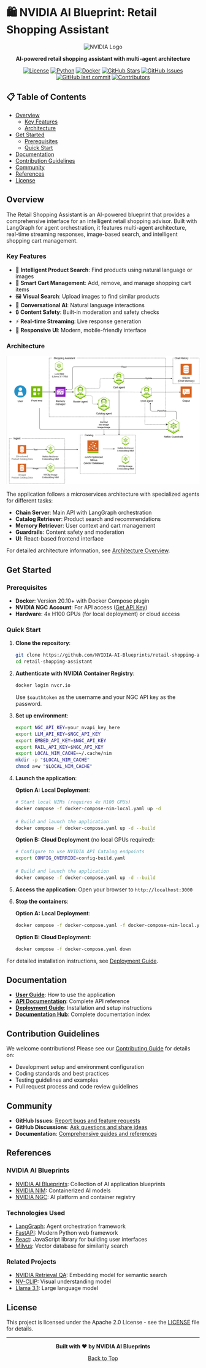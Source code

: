 # 🛍️ NVIDIA AI Blueprint: Retail Shopping Assistant

<div align="center">

![NVIDIA Logo](https://github.com/user-attachments/assets/cbe0d62f-c856-4e0b-b3ee-6184b7c4d96f)

**AI-powered retail shopping assistant with multi-agent architecture**

[![License](https://img.shields.io/badge/License-Apache%202.0-blue.svg)](LICENSE)
[![Python](https://img.shields.io/badge/Python-3.12+-blue.svg)](https://www.python.org/)
[![Docker](https://img.shields.io/badge/Docker-Required-blue.svg)](https://www.docker.com/)
[![GitHub Stars](https://img.shields.io/github/stars/NVIDIA-AI-Blueprints/retail-shopping-assistant?style=social)](https://github.com/NVIDIA-AI-Blueprints/retail-shopping-assistant/stargazers)
[![GitHub Issues](https://img.shields.io/github/issues/NVIDIA-AI-Blueprints/retail-shopping-assistant)](https://github.com/NVIDIA-AI-Blueprints/retail-shopping-assistant/issues)
[![GitHub last commit](https://img.shields.io/github/last-commit/NVIDIA-AI-Blueprints/retail-shopping-assistant)](https://github.com/NVIDIA-AI-Blueprints/retail-shopping-assistant/commits)
[![Contributors](https://img.shields.io/github/contributors/NVIDIA-AI-Blueprints/retail-shopping-assistant)](https://github.com/NVIDIA-AI-Blueprints/retail-shopping-assistant/graphs/contributors)

</div>

## 📋 Table of Contents

- [Overview](#overview)
  - [Key Features](#key-features)
  - [Architecture](#architecture)
- [Get Started](#get-started)
  - [Prerequisites](#prerequisites)
  - [Quick Start](#quick-start)
- [Documentation](#documentation)
- [Contribution Guidelines](#contribution-guidelines)
- [Community](#community)
- [References](#references)
- [License](#license)

## Overview

The Retail Shopping Assistant is an AI-powered blueprint that provides a comprehensive interface for an intelligent retail shopping advisor. Built with LangGraph for agent orchestration, it features multi-agent architecture, real-time streaming responses, image-based search, and intelligent shopping cart management.

### Key Features

- 🤖 **Intelligent Product Search**: Find products using natural language or images
- 🛒 **Smart Cart Management**: Add, remove, and manage shopping cart items
- 🖼️ **Visual Search**: Upload images to find similar products
- 💬 **Conversational AI**: Natural language interactions
- 🔒 **Content Safety**: Built-in moderation and safety checks
- ⚡ **Real-time Streaming**: Live response generation
- 📱 **Responsive UI**: Modern, mobile-friendly interface

### Architecture

![Shopping Assistant Diagram](notebook/shopping-assistant-diagram.png)

The application follows a microservices architecture with specialized agents for different tasks:
- **Chain Server**: Main API with LangGraph orchestration
- **Catalog Retriever**: Product search and recommendations
- **Memory Retriever**: User context and cart management
- **Guardrails**: Content safety and moderation
- **UI**: React-based frontend interface

For detailed architecture information, see [Architecture Overview](docs/README.md#architecture-overview).

## Get Started

### Prerequisites

- **Docker**: Version 20.10+ with Docker Compose plugin
- **NVIDIA NGC Account**: For API access ([Get API Key](https://ngc.nvidia.com/))
- **Hardware**: 4x H100 GPUs (for local deployment) or cloud access

### Quick Start

1. **Clone the repository**:
   ```bash
   git clone https://github.com/NVIDIA-AI-Blueprints/retail-shopping-assistant.git
   cd retail-shopping-assistant
   ```

2. **Authenticate with NVIDIA Container Registry**:
   ```bash
   docker login nvcr.io
   ```
   Use `$oauthtoken` as the username and your NGC API key as the password.

3. **Set up environment**:
   ```bash
   export NGC_API_KEY=your_nvapi_key_here
   export LLM_API_KEY=$NGC_API_KEY
   export EMBED_API_KEY=$NGC_API_KEY
   export RAIL_API_KEY=$NGC_API_KEY
   export LOCAL_NIM_CACHE=~/.cache/nim
   mkdir -p "$LOCAL_NIM_CACHE"
   chmod a+w "$LOCAL_NIM_CACHE"
   ```

4. **Launch the application**:
   
   **Option A: Local Deployment**:
   ```bash
   # Start local NIMs (requires 4x H100 GPUs)
   docker compose -f docker-compose-nim-local.yaml up -d
   
   # Build and launch the application
   docker compose -f docker-compose.yaml up -d --build
   ```
   
   **Option B: Cloud Deployment** (no local GPUs required):
   ```bash
   # Configure to use NVIDIA API Catalog endpoints
   export CONFIG_OVERRIDE=config-build.yaml
   
   # Build and launch the application
   docker compose -f docker-compose.yaml up -d --build
   ```

5. **Access the application**: Open your browser to `http://localhost:3000`

6. **Stop the containers**:
   
   **Option A: Local Deployment**:
   ```bash
   docker compose -f docker-compose.yaml -f docker-compose-nim-local.yaml down
   ```
   
   **Option B: Cloud Deployment**:
   ```bash
   docker compose -f docker-compose.yaml down
   ```

For detailed installation instructions, see [Deployment Guide](docs/DEPLOYMENT.md).

## Documentation

- **[User Guide](docs/USER_GUIDE.md)**: How to use the application
- **[API Documentation](docs/API.md)**: Complete API reference
- **[Deployment Guide](docs/DEPLOYMENT.md)**: Installation and setup instructions
- **[Documentation Hub](docs/README.md)**: Complete documentation index

## Contribution Guidelines

We welcome contributions! Please see our [Contributing Guide](CONTRIBUTING.md) for details on:

- Development setup and environment configuration
- Coding standards and best practices
- Testing guidelines and examples
- Pull request process and code review guidelines

## Community

- **GitHub Issues**: [Report bugs and feature requests](https://github.com/NVIDIA-AI-Blueprints/retail-shopping-assistant/issues)
- **GitHub Discussions**: [Ask questions and share ideas](https://github.com/NVIDIA-AI-Blueprints/retail-shopping-assistant/discussions)
- **Documentation**: [Comprehensive guides and references](docs/README.md)

## References

### NVIDIA AI Blueprints
- [NVIDIA AI Blueprints](https://github.com/NVIDIA-AI-Blueprints): Collection of AI application blueprints
- [NVIDIA NIM](https://catalog.ngc.nvidia.com/orgs/nim): Containerized AI models
- [NVIDIA NGC](https://ngc.nvidia.com/): AI platform and container registry

### Technologies Used
- [LangGraph](https://github.com/langchain-ai/langgraph): Agent orchestration framework
- [FastAPI](https://fastapi.tiangolo.com/): Modern Python web framework
- [React](https://reactjs.org/): JavaScript library for building user interfaces
- [Milvus](https://milvus.io/): Vector database for similarity search

### Related Projects
- [NVIDIA Retrieval QA](https://catalog.ngc.nvidia.com/orgs/nim/teams/nvidia/containers/nv-embedqa-e5-v5): Embedding model for semantic search
- [NV-CLIP](https://catalog.ngc.nvidia.com/orgs/nim/teams/nvidia/containers/nvclip): Visual understanding model
- [Llama 3.1](https://catalog.ngc.nvidia.com/orgs/nim/teams/meta/containers/llama-3.1-70b-instruct): Large language model

## License

This project is licensed under the Apache 2.0 License - see the [LICENSE](LICENSE) file for details.

---

<div align="center">

**Built with ❤️ by NVIDIA AI Blueprints**

[Back to Top](#nvidia-ai-blueprint-retail-shopping-assistant)

</div>



